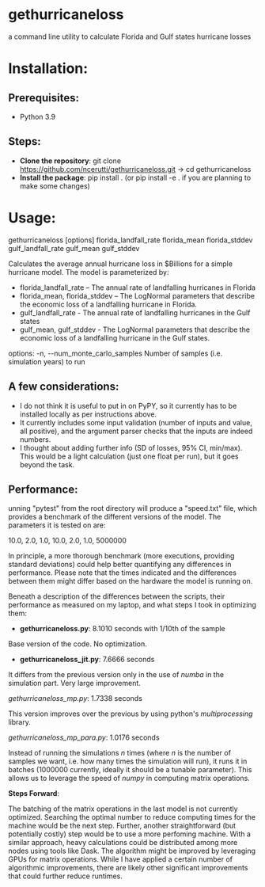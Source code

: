 # gethurricaneloss
a command line utility to calculate Florida and Gulf states hurricane losses

# Installation:
## Prerequisites:
- Python 3.9

## Steps:
- **Clone the repository**:
  git clone https://github.com/ncerutti/gethurricaneloss.git ->
  cd gethurricaneloss
- **Install the package**:
  pip install . 
  (or pip install -e . if you are planning to make some changes)


# Usage:

gethurricaneloss [options] florida_landfall_rate florida_mean florida_stddev gulf_landfall_rate gulf_mean gulf_stddev

Calculates the average annual hurricane loss in $Billions for a simple hurricane model. The model
is parameterized by:

- florida_landfall_rate – The annual rate of landfalling hurricanes in Florida
- florida_mean, florida_stddev – The LogNormal parameters that describe the economic loss of a landfalling hurricane in Florida.
- gulf_landfall_rate - The annual rate of landfalling hurricanes in the Gulf states
- gulf_mean, gulf_stddev - The LogNormal parameters that describe the economic loss of a landfalling hurricane in the Gulf states.

options:
-n, --num_monte_carlo_samples Number of samples (i.e. simulation years) to run


## A few considerations:

- I do not think it is useful to put in on PyPY, so it currently has to be installed locally as per instructions above.
- It currently includes some input validation (number of inputs and value, all positive), and the argument parser checks that the inputs are indeed numbers.
- I thought about adding further info (SD of losses, 95% CI, min/max). This would be a light calculation (just one float per run), but it goes beyond the task.

## Performance:

unning "pytest" from the root directory will produce a "speed.txt" file, which provides a benchmark of the different versions of the model. The parameters it is tested on are:

10.0, 2.0, 1.0, 10.0, 2.0, 1.0, 5000000

In principle, a more thorough benchmark (more executions, providing standard deviations) could help better quantifying any differences in performance.
Please note that the times indicated and the differences between them might differ based on the hardware the model is running on.

Beneath a description of the differences between the scripts, their performance as measured on my laptop, and what steps I took in optimizing them:


- **gethurricaneloss.py**: 8.1010 seconds with 1/10th of the sample

Base version of the code. No optimization.

- **gethurricaneloss_jit.py**: 7.6666 seconds

It differs from the previous version only in the use of *numba* in the simulation part. Very large improvement.

*gethurricaneloss_mp.py*: 1.7338 seconds

This version improves over the previous by using python's *multiprocessing* library.

*gethurricaneloss_mp_para.py*: 1.0176 seconds

Instead of running the simulations *n* times (where *n* is the number of samples we want, i.e. how many times the simulation will run), it runs it in batches (1000000 currently, ideally it should be a tunable parameter). This allows us to leverage the speed of *numpy* in computing matrix operations.

**Steps Forward**:

The batching of the matrix operations in the last model is not currently optimized. Searching the optimal number to reduce computing times for the machine would be the next step.
Further, another straightforward (but potentially costly) step would be to use a more perfoming machine.
With a similar approach, heavy calculations could be distributed among more nodes using tools like Dask.
The algorithm might be improved by leveraging GPUs for matrix operations.
While I have applied a certain number of algorithmic improvements, there are likely other significant improvements that could further reduce runtimes.
